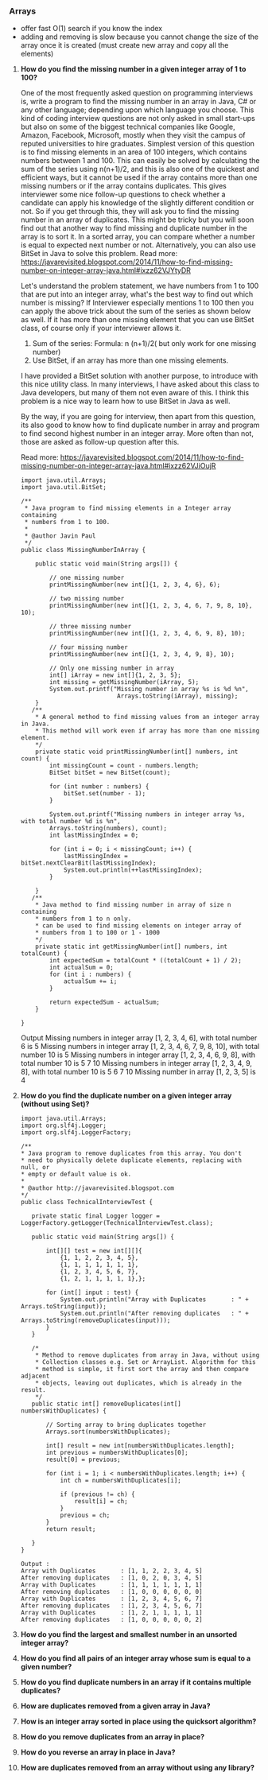 ### Arrays 
- offer fast O(1) search if you know the index
- adding and removing is slow because you cannot change the size of the array once it is created (must create new array and copy all the elements)

1. **How do you find the missing number in a given integer array of 1 to 100?**
    
    One of the most frequently asked question on programming interviews is, write a program to find the missing number in an array in Java, C# or any other language; depending upon which language you choose. This kind of coding interview questions are not only asked in small start-ups but also on some of the biggest technical companies like Google, Amazon, Facebook, Microsoft, mostly when they visit the campus of reputed universities to hire graduates. Simplest version of this question is to find missing elements in an area of 100 integers, which contains numbers between 1 and 100. This can easily be solved by calculating the sum of the series using n(n+1)/2, and this is also one of the quickest and efficient ways, but it cannot be used if the array contains more than one missing numbers or if the array contains duplicates.
    This gives interviewer some nice follow-up questions to check whether a candidate can apply his knowledge of the slightly different condition or not. So if you get through this, they will ask you to find the missing number in an array of duplicates. This might be tricky but you will soon find out that another way to find missing and duplicate number in the array is to sort it.
    In a sorted array, you can compare whether a number is equal to expected next number or not. Alternatively, you can also use BitSet in Java to solve this problem.
    Read more: https://javarevisited.blogspot.com/2014/11/how-to-find-missing-number-on-integer-array-java.html#ixzz62VJYtyDR
    
    Let's understand the problem statement, we have numbers from 1 to 100 that are put into an integer array, what's the best way to find out which number is missing? If Interviewer especially mentions 1 to 100 then you can apply the above trick about the sum of the series as shown below as well. If it has more than one missing element that you can use BitSet class, of course only if your interviewer allows it.

    1) Sum of the series: Formula: n (n+1)/2( but only work for one missing number)
    2) Use BitSet, if an array has more than one missing elements.

    I have provided a BitSet solution with another purpose, to introduce with this nice utility class. In many interviews, I have asked about this class to Java developers, but many of them not even aware of this. I think this problem is a nice way to learn how to use BitSet in Java as well.

    By the way, if you are going for interview, then apart from this question, its also good to know how to find duplicate number in array and program to find second highest number in an integer array. More often than not, those are asked as follow-up question after this.

    Read more: https://javarevisited.blogspot.com/2014/11/how-to-find-missing-number-on-integer-array-java.html#ixzz62VJiOujR
    
    ```
    import java.util.Arrays;
    import java.util.BitSet;

    /**
     * Java program to find missing elements in a Integer array containing 
     * numbers from 1 to 100.
     *
     * @author Javin Paul
     */
    public class MissingNumberInArray {

        public static void main(String args[]) {

            // one missing number
            printMissingNumber(new int[]{1, 2, 3, 4, 6}, 6);

            // two missing number
            printMissingNumber(new int[]{1, 2, 3, 4, 6, 7, 9, 8, 10}, 10);

            // three missing number
            printMissingNumber(new int[]{1, 2, 3, 4, 6, 9, 8}, 10);

            // four missing number
            printMissingNumber(new int[]{1, 2, 3, 4, 9, 8}, 10);

            // Only one missing number in array
            int[] iArray = new int[]{1, 2, 3, 5};
            int missing = getMissingNumber(iArray, 5);
            System.out.printf("Missing number in array %s is %d %n", 
                               Arrays.toString(iArray), missing);
        }
       /**
        * A general method to find missing values from an integer array in Java.
        * This method will work even if array has more than one missing element.
        */
        private static void printMissingNumber(int[] numbers, int count) {
            int missingCount = count - numbers.length;
            BitSet bitSet = new BitSet(count);

            for (int number : numbers) {
                bitSet.set(number - 1);
            }

            System.out.printf("Missing numbers in integer array %s, with total number %d is %n",
            Arrays.toString(numbers), count);
            int lastMissingIndex = 0;

            for (int i = 0; i < missingCount; i++) {
                lastMissingIndex = bitSet.nextClearBit(lastMissingIndex);
                System.out.println(++lastMissingIndex);
            }

        }
       /**
        * Java method to find missing number in array of size n containing
        * numbers from 1 to n only.
        * can be used to find missing elements on integer array of 
        * numbers from 1 to 100 or 1 - 1000
        */
        private static int getMissingNumber(int[] numbers, int totalCount) {
            int expectedSum = totalCount * ((totalCount + 1) / 2);
            int actualSum = 0;
            for (int i : numbers) {
                actualSum += i;
            }

            return expectedSum - actualSum;
        }

    }
   ```
   
   Output Missing numbers in integer array [1, 2, 3, 4, 6], with total number 6 is 5 Missing numbers in integer array [1, 2, 3, 4, 6, 7, 9, 8, 10], with total number 10 is 5 Missing numbers in integer array [1, 2, 3, 4, 6, 9, 8], with total number 10 is 5 7 10 Missing numbers in integer array [1, 2, 3, 4, 9, 8], with total number 10 is 5 6 7 10 Missing number in array [1, 2, 3, 5] is 4
    
  
2. **How do you find the duplicate number on a given integer array (without using Set)?**
     
     ```
     import java.util.Arrays;
    import org.slf4j.Logger;
    import org.slf4j.LoggerFactory;

    /**
     * Java program to remove duplicates from this array. You don't
     * need to physically delete duplicate elements, replacing with null, or
     * empty or default value is ok.
     *
     * @author http://javarevisited.blogspot.com
     */
    public class TechnicalInterviewTest {

        private static final Logger logger = LoggerFactory.getLogger(TechnicalInterviewTest.class);

        public static void main(String args[]) {

            int[][] test = new int[][]{
                {1, 1, 2, 2, 3, 4, 5},
                {1, 1, 1, 1, 1, 1, 1},
                {1, 2, 3, 4, 5, 6, 7},
                {1, 2, 1, 1, 1, 1, 1},};

            for (int[] input : test) {
                System.out.println("Array with Duplicates       : " + Arrays.toString(input));
                System.out.println("After removing duplicates   : " + Arrays.toString(removeDuplicates(input)));
            }
        }

        /*
         * Method to remove duplicates from array in Java, without using
         * Collection classes e.g. Set or ArrayList. Algorithm for this
         * method is simple, it first sort the array and then compare adjacent
         * objects, leaving out duplicates, which is already in the result.
         */
        public static int[] removeDuplicates(int[] numbersWithDuplicates) {

            // Sorting array to bring duplicates together      
            Arrays.sort(numbersWithDuplicates);     

            int[] result = new int[numbersWithDuplicates.length];
            int previous = numbersWithDuplicates[0];
            result[0] = previous;

            for (int i = 1; i < numbersWithDuplicates.length; i++) {
                int ch = numbersWithDuplicates[i];

                if (previous != ch) {
                    result[i] = ch;
                }
                previous = ch;
            }
            return result;

        }
    }

    Output :
    Array with Duplicates       : [1, 1, 2, 2, 3, 4, 5]
    After removing duplicates   : [1, 0, 2, 0, 3, 4, 5]
    Array with Duplicates       : [1, 1, 1, 1, 1, 1, 1]
    After removing duplicates   : [1, 0, 0, 0, 0, 0, 0]
    Array with Duplicates       : [1, 2, 3, 4, 5, 6, 7]
    After removing duplicates   : [1, 2, 3, 4, 5, 6, 7]
    Array with Duplicates       : [1, 2, 1, 1, 1, 1, 1]
    After removing duplicates   : [1, 0, 0, 0, 0, 0, 2]
    ```

3. **How do you find the largest and smallest number in an unsorted integer array?**

4. **How do you find all pairs of an integer array whose sum is equal to a given number?**

5. **How do you find duplicate numbers in an array if it contains multiple duplicates?**

6. **How are duplicates removed from a given array in Java?**

7. **How is an integer array sorted in place using the quicksort algorithm?**

8. **How do you remove duplicates from an array in place?**

9. **How do you reverse an array in place in Java?**

10. **How are duplicates removed from an array without using any library?**
